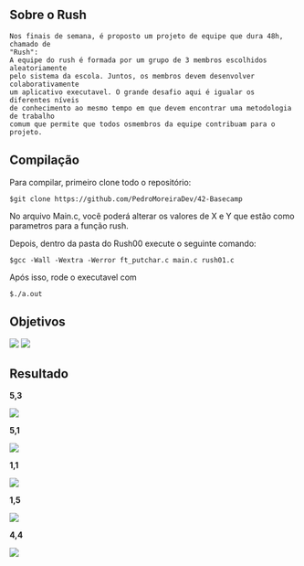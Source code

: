 ## Sobre o Rush
            
    Nos finais de semana, é proposto um projeto de equipe que dura 48h, chamado de 
    "Rush":
    A equipe do rush é formada por um grupo de 3 membros escolhidos aleatoriamente
    pelo sistema da escola. Juntos, os membros devem desenvolver colaborativamente
    um aplicativo executavel. O grande desafio aqui é igualar os diferentes níveis
    de conhecimento ao mesmo tempo em que devem encontrar uma metodologia de trabalho
    comum que permite que todos osmembros da equipe contribuam para o projeto.



## Compilação

Para compilar, primeiro clone todo o repositório:

    $git clone https://github.com/PedroMoreiraDev/42-Basecamp

No arquivo Main.c, você poderá alterar os valores de X e Y que estão como parametros para a função rush.

Depois, dentro da pasta do Rush00 execute o seguinte comando:

    $gcc -Wall -Wextra -Werror ft_putchar.c main.c rush01.c 

Após isso, rode o executavel com

    $./a.out

## Objetivos
![](https://sun9-6.userapi.com/impg/rgtA676x8PeX6rqBANWdGjKolTLP0AEtpPQb1g/YaEFBMBLwRc.jpg?size=651x285&quality=96&sign=eb54f73ff9c31ceed0fbe69e47eb7a4f&type=album)
![](https://sun9-6.userapi.com/impg/ZRNzksxZZSqwZgy4BEmOU9ojvLpYCSnL7tYUwg/YZxCVz0_0-Q.jpg?size=621x595&quality=96&sign=37e288fe5d4475bb78adc9b66b835e52&type=album)


## Resultado
**5,3**

![](https://lh3.googleusercontent.com/dqzCiv6V-Bn3Qp3JtMBzd0DoaixuxmZijBer-nrriqwDS7a9hgbgWrIXrlTOWTg9MdyBewccE_kOwLbOEz8y38McWNnNakFZNBZ5o9VL6aTDcfANcpnXooyh9lhh8eex-908wc2foW9yie7kIeNqnYfIKJLTJUV3eXu4BIq0Ddfqn-3RNpq3oUW0nkOmP7NdGKQ3eFjuPhgnCZHUpcIV4674t0aZ-k_7J8vXSgOtcEaR_z-5d6drHtJBLz06OQGKgeu59JlAYrxsSJKS-IcAlmS_nTgGqBK7xiA4sF6v71THD7N3fF-tjBqrGwFvnzKnhlZLI_HPyJMzy8V_hvTmvzeg9AJGLplbDR_hK14J4RUPLL_rKrDx68nkzJ_nk-5okx0slCbCGbxblzFHsSaIIlqjSuT79Z4CvuXjfWJvOy9IurDvv1-ZQmEPpSgdyoAuPwcIOm8OW-3LsMpriHkgQmCIaE6u0FisPr_8V0H4aaUVxkp8DXV9df66nkKwY1Jl12aBoWDSOzB7nnz2PH2Mv__BylpEZV8r_6kJgrJrElcokb3Rwke6IN7HswcJRM8GEC1AEWNqvRfcWsCXO3uTcJrKtxbSdzxSqd4Nl5qJTQHA4FjciDiTM2yzGjqsgmHz5k7yFnHazeAuqcT8O-ZuMiEzOjBgcHQUZUkpflSgDUrR1vvpkRfIxZ_l6ka-uBKVB9q9J7HedYsIZCRKfmrCKg=w857-h153-no?authuser=0)

**5,1**

![](https://sun9-4.userapi.com/impg/VJBlKpDDwepcb8pZHUjtVPF7kesweRbbOg4DPg/2kLCcFBwY6s.jpg?size=856x117&quality=96&sign=899d8a264d5744a4f0d0bb0e839ce3ad&type=album)

**1,1**

![](https://sun9-61.userapi.com/impg/b2o6ELetVtigjUkmBy85fEZ_DlvNRx-L1EfNJA/tkeVfQzIjwk.jpg?size=843x95&quality=96&sign=1821c2a6d12d91348a7584d983c9e88d&type=album)

**1,5**

![](https://sun9-7.userapi.com/impg/b7FAdL0htY2LNoAP8gZS592rV9d5cJGi9qaN4Q/KamAKPvNIS0.jpg?size=844x145&quality=96&sign=1d430b003ca4a20336a2fe6dc1f48457&type=album)

**4,4**

![](https://sun9-34.userapi.com/impg/r3iINWEBkHx1qq_UnmQ7u7fojMu_ZvaP1ah4_Q/5OaYALr3sV4.jpg?size=857x124&quality=96&sign=6e4bf600093d339215b7f63c4b6118a8&type=album)

